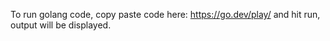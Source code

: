 To run golang code, copy paste code here: https://go.dev/play/ and hit run, output will be displayed.

